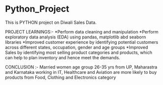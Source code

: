 # Python_Project
This is PYTHON project on Diwali Sales Data.

PROJECT LEARNINGS:-
*Perform data cleaning and manipulation
*Perform exploratory data analysis (EDA) using pandas, matplotlib abd seaborn libraries
*Improved customer experience by identifying potential customers across different states, occupation, gender and age groups
*Improved Sales by identifying most selling product categories and products, which can help to plan inventory and hence meet the demands.

CONCLUSION :-
Married women age group 26-35 yrs from UP, Maharastra and Karnataka working in IT, Healthcare and Aviation are more likely to buy products from Food, Clothing and Electronics category
 
